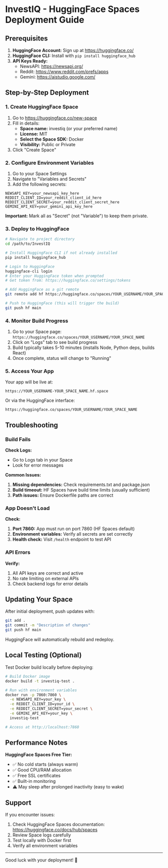 # InvestIQ - HuggingFace Spaces Deployment Guide

## Prerequisites

1. **HuggingFace Account:** Sign up at https://huggingface.co/
2. **HuggingFace CLI:** Install with `pip install huggingface_hub`
3. **API Keys Ready:**
   - NewsAPI: https://newsapi.org/
   - Reddit: https://www.reddit.com/prefs/apps
   - Gemini: https://aistudio.google.com/

## Step-by-Step Deployment

### 1. Create HuggingFace Space

1. Go to https://huggingface.co/new-space
2. Fill in details:
   - **Space name:** investiq (or your preferred name)
   - **License:** MIT
   - **Select the Space SDK:** Docker
   - **Visibility:** Public or Private
3. Click "Create Space"

### 2. Configure Environment Variables

1. Go to your Space Settings
2. Navigate to "Variables and Secrets"
3. Add the following secrets:

```
NEWSAPI_KEY=your_newsapi_key_here
REDDIT_CLIENT_ID=your_reddit_client_id_here
REDDIT_CLIENT_SECRET=your_reddit_client_secret_here
GEMINI_API_KEY=your_gemini_api_key_here
```

**Important:** Mark all as "Secret" (not "Variable") to keep them private.

### 3. Deploy to HuggingFace

```bash
# Navigate to project directory
cd /path/to/InvestIQ

# Install HuggingFace CLI if not already installed
pip install huggingface_hub

# Login to HuggingFace
huggingface-cli login
# Enter your HuggingFace token when prompted
# Get token from: https://huggingface.co/settings/tokens

# Add HuggingFace as a git remote
git remote add hf https://huggingface.co/spaces/YOUR_USERNAME/YOUR_SPACE_NAME

# Push to HuggingFace (this will trigger the build)
git push hf main
```

### 4. Monitor Build Progress

1. Go to your Space page: `https://huggingface.co/spaces/YOUR_USERNAME/YOUR_SPACE_NAME`
2. Click on "Logs" tab to see build progress
3. Build typically takes 5-10 minutes (installs Node, Python deps, builds React)
4. Once complete, status will change to "Running"

### 5. Access Your App

Your app will be live at:
```
https://YOUR_USERNAME-YOUR_SPACE_NAME.hf.space
```

Or via the HuggingFace interface:
```
https://huggingface.co/spaces/YOUR_USERNAME/YOUR_SPACE_NAME
```

## Troubleshooting

### Build Fails

**Check Logs:**
- Go to Logs tab in your Space
- Look for error messages

**Common Issues:**
1. **Missing dependencies:** Check requirements.txt and package.json
2. **Build timeout:** HF Spaces have build time limits (usually sufficient)
3. **Path issues:** Ensure Dockerfile paths are correct

### App Doesn't Load

**Check:**
1. **Port 7860:** App must run on port 7860 (HF Spaces default)
2. **Environment variables:** Verify all secrets are set correctly
3. **Health check:** Visit `/health` endpoint to test API

### API Errors

**Verify:**
1. All API keys are correct and active
2. No rate limiting on external APIs
3. Check backend logs for error details

## Updating Your Space

After initial deployment, push updates with:

```bash
git add .
git commit -m "Description of changes"
git push hf main
```

HuggingFace will automatically rebuild and redeploy.

## Local Testing (Optional)

Test Docker build locally before deploying:

```bash
# Build Docker image
docker build -t investiq-test .

# Run with environment variables
docker run -p 7860:7860 \
  -e NEWSAPI_KEY=your_key \
  -e REDDIT_CLIENT_ID=your_id \
  -e REDDIT_CLIENT_SECRET=your_secret \
  -e GEMINI_API_KEY=your_key \
  investiq-test

# Access at http://localhost:7860
```

## Performance Notes

**HuggingFace Spaces Free Tier:**
- ✅ No cold starts (always warm)
- ✅ Good CPU/RAM allocation
- ✅ Free SSL certificates
- ✅ Built-in monitoring
- ⚠️ May sleep after prolonged inactivity (easy to wake)

## Support

If you encounter issues:
1. Check HuggingFace Spaces documentation: https://huggingface.co/docs/hub/spaces
2. Review Space logs carefully
3. Test locally with Docker first
4. Verify all environment variables

---

Good luck with your deployment! 🚀

